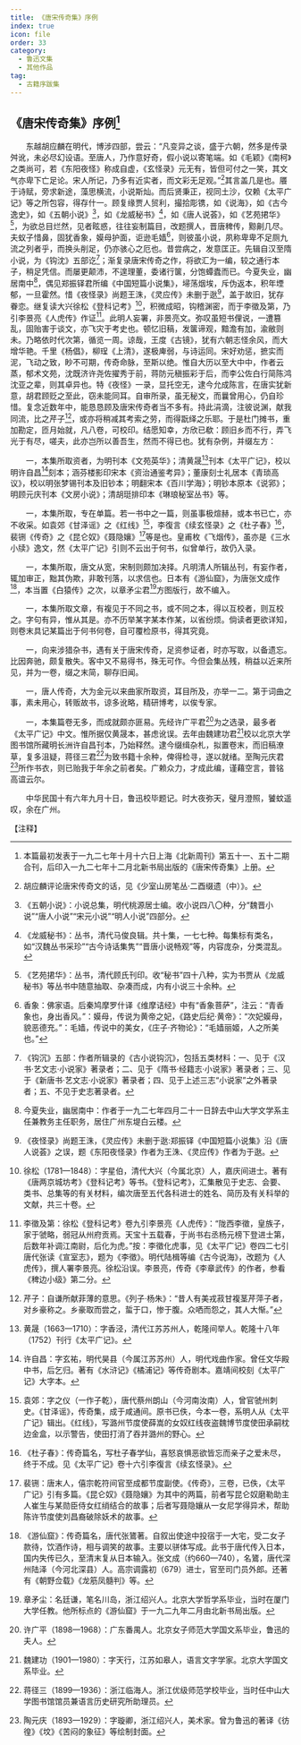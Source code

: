 ```yaml
---
title: 《唐宋传奇集》序例
index: true
icon: file
order: 33
category:
  - 鲁迅文集
  - 其他作品
tag:  
  - 古籍序跋集
---
```


## 《唐宋传奇集》序例[^1]

　　东越胡应麟在明代，博涉四部，尝云：“凡变异之谈，盛于六朝，然多是传录舛讹，未必尽幻设语。至唐人，乃作意好奇，假小说以寄笔端。如《毛颖》《南柯》之类尚可，若《东阳夜怪》称成自虚，《玄怪录》元无有，皆但可付之一笑，其文气亦卑下亡足论。宋人所记，乃多有近实者，而文彩无足观。”[^2]其言盖几是也。餍于诗赋，旁求新途，藻思横流，小说斯灿。而后贤秉正，视同土沙，仅赖《太平广记》等之所包容，得存什一。顾复缘贾人贸利，撮拾彫镌，如《说海》，如《古今逸史》，如《五朝小说》[^3]，如《龙威秘书》[^4]，如《唐人说荟》，如《艺苑捃华》[^5]，为欲总目烂然，见者眩惑，往往妄制篇目，改题撰人，晋唐稗传，黥劓几尽。夫蚁子惜鼻，固犹香象，嫫母护面，讵逊毛嫱[^6]，则彼虽小说，夙称卑卑不足厕九流之列者乎，而换头削足，仍亦骇心之厄也。昔尝病之，发意匡正。先辑自汉至隋小说，为《钩沈》五部讫[^7]；渐复录唐宋传奇之作，将欲汇为一编，较之通行本子，稍足凭信。而屡更颠沛，不遑理董，委诸行箧，分饱蟫蠹而已。今夏失业，幽居南中[^8]，偶见郑振铎君所编《中国短篇小说集》，埽荡烟埃，斥伪返本，积年堙郁，一旦霍然。惜《夜怪录》尚题王洙，《灵应传》未删于逖[^9]，盖于故旧，犹存眷恋。继复读大兴徐松《登科记考》[^10]，积微成昭，钩稽渊密，而于李徵及第，乃引李景亮《人虎传》作证[^11]。此明人妄署，非景亮文。弥叹虽短书俚说，一遭篡乱，固贻害于谈文，亦飞灾于考史也。顿忆旧稿，发箧谛观，黯澹有加，渝敝则未。乃略依时代次第，循览一周。谅哉，王度《古镜》，犹有六朝志怪余风，而大增华艳。千里《杨倡》，柳珵《上清》，遂极庳弱，与诗运同。宋好劝惩，摭实而泥，飞动之致，眇不可期，传奇命脉，至斯以绝。惟自大历以至大中中，作者云蒸，郁术文苑，沈既济许尧佐擢秀于前，蒋防元稹振彩于后，而李公佐白行简陈鸿沈亚之辈，则其卓异也。特《夜怪》一录，显托空无，逮今允成陈言，在唐实犹新意，胡君顾贬之至此，窃未能同耳。自审所录，虽无秘文，而曩曾用心，仍自珍惜。复念近数年中，能恳恳顾及唐宋传奇者当不多有。持此涓滴，注彼说渊，献我同流，比之芹子[^12]，或亦将稍减其考索之劳，而得翫绎之乐耶。于是杜门摊书，重加勘定，匝月始就，凡八卷，可校印。结愿知幸，方欣已欷：顾旧乡而不行，弄飞光于有尽，嗟夫，此亦岂所以善吾生，然而不得已也。犹有杂例，并缀左方：

　　一，本集所取资者，为明刊本《文苑英华》；清黄晟[^13]刊本《太平广记》，校以明许自昌[^14]刻本；涵芬楼影印宋本《资治通鉴考异》；董康刻士礼居本《青琐高议》，校以明张梦锡刊本及旧钞本；明翻宋本《百川学海》；明钞本原本《说郛》；明顾元庆刊本《文房小说》；清胡珽排印本《琳琅秘室丛书》等。

　　一，本集所取，专在单篇。若一书中之一篇，则虽事极煊赫，或本书已亡，亦不收采。如袁郊《甘泽谣》之《红线》[^15]，李復言《续玄怪录》之《杜子春》[^16]，裴铏《传奇》之《昆仑奴》《聂隐孃》[^17]等是也。皇甫枚《飞烟传》，虽亦是《三水小牍》逸文，然《太平广记》引则不云出于何书，似曾单行，故仍入录。

　　一，本集所取，唐文从宽，宋制则颇加决择。凡明清人所辑丛刊，有妄作者，辄加审正，黜其伪欺，非敢刊落，以求信也。日本有《游仙窟》，为唐张文成作[^18]，本当置《白猿传》之次，以章矛尘君[^19]方图版行，故不编入。

　　一，本集所取文章，有複见于不同之书，或不同之本，得以互校者，则互校之。字句有异，惟从其是。亦不历举某字某本作某，以省纷烦。倘读者更欲详知，则卷末具记某篇出于何书何卷，自可覆检原书，得其究竟。

　　一，向来涉猎杂书，遇有关于唐宋传奇，足资参证者，时亦写取，以备遗忘。比因奔驰，颇复散失。客中又不易得书，殊无可作。今但会集丛残，稍益以近来所见，并为一卷，缀之末简，聊存旧闻。

　　一，唐人传奇，大为金元以来曲家所取资，耳目所及，亦举一二。第于词曲之事，素未用心，转贩故书，谅多讹略，精研博考，以俟专家。

　　一，本集篇卷无多，而成就颇亦匪易。先经许广平君[^20]为之选录，最多者《太平广记》中文。惟所据仅黄晟本，甚虑讹误。去年由魏建功君[^21]校以北京大学图书馆所藏明长洲许自昌刊本，乃始释然。逮今缀缉杂札，拟置卷末，而旧稿潦草，复多沮疑，蒋径三君[^22]为致书籍十余种，俾得检寻，遂以就绪。至陶元庆君[^23]所作书衣，则已贻我于年余之前者矣。广赖众力，才成此编，谨藉空言，普铭高谊云尔。

　　中华民国十有六年九月十日，鲁迅校毕题记。时大夜弥天，璧月澄照，饕蚊遥叹，余在广州。

【注释】

[^1]: 本篇最初发表于一九二七年十月十六日上海《北新周刊》第五十一、五十二期合刊，后印入一九二七年十二月北新书局出版的《唐宋传奇集》上册。

[^2]: 胡应麟评论唐宋传奇文的话，见《少室山房笔丛·二酉缀遗（中）》。

[^3]: 《五朝小说》：小说总集，明代桃源居士编。收小说四八〇种，分“魏晋小说”“唐人小说”“宋元小说”“明人小说”四部分。

[^4]: 《龙威秘书》：丛书，清代马俊良辑。共十集，一七七种。每集标有类名，如“汉魏丛书采珍”“古今诗话集隽”“晋唐小说畅观”等，内容庞杂，分类混乱。

[^5]: 《艺苑捃华》：丛书，清代顾氏刊印。收“秘书”四十八种，实为书贾从《龙威秘书》等丛书中随意抽取、杂凑而成，内有小说三十余种。

[^6]: 香象：佛家语。后秦鸠摩罗什译《维摩诘经》中有“香象菩萨”，注云：“青香象也，身出香风。”：嫫母，传说为黄帝之妃，《路史后纪·黄帝》：“次妃嫫母，貌恶德充。”：毛嫱，传说中的美女，《庄子·齐物论》：“毛嫱丽姬，人之所美也。”

[^7]: 《钩沉》五部：作者所辑录的《古小说钩沉》，包括五类材料：一、见于《汉书·艺文志·小说家》著录者；二、见于《隋书·经籍志·小说家》著录者；三、见于《新唐书·艺文志·小说家》著录者；四、见于上述三志“小说家”之外著录者；五、不见于史志著录者。

[^8]: 今夏失业，幽居南中：作者于一九二七年四月二十一日辞去中山大学文学系主任兼教务主任职务，居住广州东堤白云楼。

[^9]: 《夜怪录》尚题王洙，《灵应传》未删于逖:郑振铎《中国短篇小说集》沿《唐人说荟》之误，题《东阳夜怪录》作者为王洙、《灵应传》作者为于逖。

[^10]: 徐松（1781—1848）：字星伯，清代大兴（今属北京）人，嘉庆间进士。著有《唐两京城坊考》《登科记考》等书。《登科记考》，汇集散见于史志、会要、类书、总集等的有关材料，编次唐至五代各科进士的姓名、简历及有关科举的文献，共三十卷。

[^11]: 李徵及第：徐松《登科记考》卷九引李景亮《人虎传》：“陇西李徵，皇族子，家于虢略，弱冠从州府贡焉。天宝十五载春，于尚书右丞杨元榜下登进士第，后数年补调江南尉，后化为虎。”按：李徵化虎事，见《太平广记》卷四二七引唐代张读《宣室志》，题为《李徵》。明代陆楫等编《古今说海》，改题为《人虎传》，撰人署李景亮。徐松沿误。李景亮，传奇《李章武传》的作者，参看《稗边小级》第二分。

[^12]: 芹子：自谦所献菲薄的意思。《列子·杨朱》：“昔人有美戎菽甘複茎芹萍子者，对乡豪称之。乡豪取而尝之，蜇于口，惨于腹。众哂而怨之，其人大惭。”

[^13]: 黄晟（1663—1710）：字香泾，清代江苏苏州人，乾隆间举人。乾隆十八年（1752）刊行《太平广记》。

[^14]: 许自昌：字玄祐，明代昊县（今属江苏苏州）人，明代戏曲作家。曾任文华殿中书，后乞归。著有《水浒记》《橘浦记》等传奇剧本。嘉靖间校刻《太平广记》大字本。

[^15]: 袁郊：字之仪（一作子乾），唐代蔡州朗山（今河南汝南）人，曾官虢州刺史。《甘泽谣》，传奇集，成于咸通间。原书已佚，今本一卷，系明人从《太平广记》辑出。《红线》，写潞州节度使薛嵩的女奴红线夜盗魏博节度使田承嗣枕边金盒，以示警告，使田打消了吞并潞州的野心。

[^16]: 《杜子春》：传奇篇名，写杜子春学仙，喜怒哀惧恶欲皆忘而亲子之爱未尽，终于不成。见《太平广记》卷十六引李復言《续玄怪录》。

[^17]: 裴铏：唐末人，僖宗乾符间官至成都节度副使。《传奇》，三卷，已佚，《太平广记》引有多篇。《昆仑奴》《聂隐孃》为其中的两篇，前者写昆仑奴磨勒助主人崔生与某勋臣侍女红绡结合的故事；后者写聂隐孃从一女尼学得异术，帮助陈许节度使刘昌裔破除妖术的故事。

[^18]: 《游仙窟》：传奇篇名，唐代张鷟著。自叙出使途中投宿于一大宅，受二女子款待，饮酒作诗，相与调笑的故事。主要以骈体写成。此书于唐代传入日本，国内失传已久，至清末复从日本输入。张文成（约660—740），名鷟，唐代深州陆泽（今河北深县）人。高宗调露初（679）进士，官至司门员外郎。还著有《朝野佥载》《龙筋凤髓判》等。

[^19]: 章矛尘：名廷谦，笔名川岛，浙江绍兴人。北京大学哲学系毕业，当时在厦门大学任教。他所标点的《游仙窟》于一九二九年二月由北新书局出版。

[^20]: 许广平（1898—1968）：广东番禺人。北京女子师范大学国文系毕业，鲁迅的夫人。

[^21]: 魏建功（1901—1980）：字天行，江苏如皋人，语言文字学家。北京大学国文系毕业。

[^22]: 蒋径三（1899—1936）：浙江临海人。浙江优级师范学校毕业，当时任中山大学图书馆馆员兼语言历史研究所助理员。

[^23]: 陶元庆（1893—1929）：字璇卿，浙江绍兴人，美术家。曾为鲁迅的著译《彷徨》《坟》《苦闷的象征》等绘制封面。
